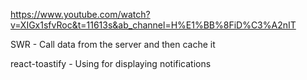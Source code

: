 https://www.youtube.com/watch?v=XIGx1sfvRoc&t=11613s&ab_channel=H%E1%BB%8FiD%C3%A2nIT

SWR - Call data from the server and then cache it

react-toastify - Using for displaying notifications
